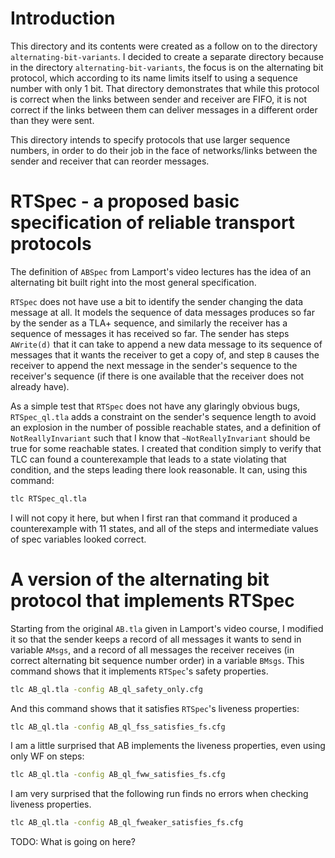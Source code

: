 # Introduction

This directory and its contents were created as a follow on to the
directory `alternating-bit-variants`.  I decided to create a separate
directory because in the directory `alternating-bit-variants`, the
focus is on the alternating bit protocol, which according to its name
limits itself to using a sequence number with only 1 bit.  That
directory demonstrates that while this protocol is correct when the
links between sender and receiver are FIFO, it is not correct if the
links between them can deliver messages in a different order than they
were sent.

This directory intends to specify protocols that use larger sequence
numbers, in order to do their job in the face of networks/links
between the sender and receiver that can reorder messages.


# RTSpec - a proposed basic specification of reliable transport protocols

The definition of `ABSpec` from Lamport's video lectures has the idea
of an alternating bit built right into the most general specification.

`RTSpec` does not have use a bit to identify the sender changing the
data message at all.  It models the sequence of data messages produces
so far by the sender as a TLA+ sequence, and similarly the receiver
has a sequence of messages it has received so far.  The sender has
steps `AWrite(d)` that it can take to append a new data message to its
sequence of messages that it wants the receiver to get a copy of, and
step `B` causes the receiver to append the next message in the
sender's sequence to the receiver's sequence (if there is one
available that the receiver does not already have).

As a simple test that `RTSpec` does not have any glaringly obvious
bugs, `RTSpec_ql.tla` adds a constraint on the sender's sequence
length to avoid an explosion in the number of possible reachable
states, and a definition of `NotReallyInvariant` such that I know that
`~NotReallyInvariant` should be true for some reachable states.  I
created that condition simply to verify that TLC can found a
counterexample that leads to a state violating that condition, and the
steps leading there look reasonable.  It can, using this command:

```bash
tlc RTSpec_ql.tla
```

I will not copy it here, but when I first ran that command it produced
a counterexample with 11 states, and all of the steps and intermediate
values of spec variables looked correct.


# A version of the alternating bit protocol that implements RTSpec

Starting from the original `AB.tla` given in Lamport's video course, I
modified it so that the sender keeps a record of all messages it wants
to send in variable `AMsgs`, and a record of all messages the receiver
receives (in correct alternating bit sequence number order) in a
variable `BMsgs`.  This command shows that it implements `RTSpec`'s
safety properties.

```bash
tlc AB_ql.tla -config AB_ql_safety_only.cfg
```

And this command shows that it satisfies `RTSpec`'s liveness
properties:

```bash
tlc AB_ql.tla -config AB_ql_fss_satisfies_fs.cfg
```

I am a little surprised that AB implements the liveness properties,
even using only WF on steps:

```bash
tlc AB_ql.tla -config AB_ql_fww_satisfies_fs.cfg
```

I am very surprised that the following run finds no errors when
checking liveness properties.

```bash
tlc AB_ql.tla -config AB_ql_fweaker_satisfies_fs.cfg
```

TODO: What is going on here?
